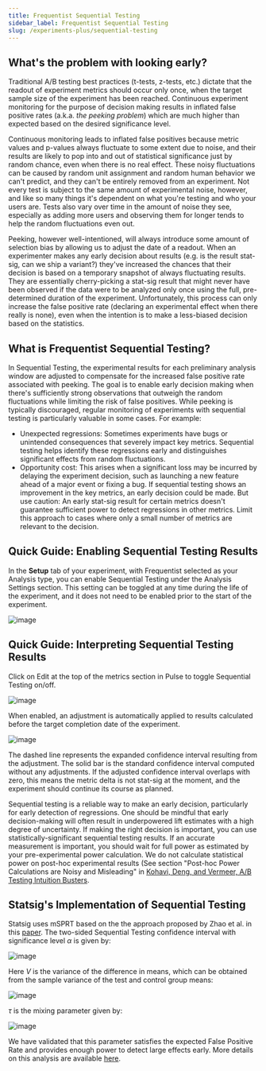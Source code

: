 ```yaml
---
title: Frequentist Sequential Testing
sidebar_label: Frequentist Sequential Testing
slug: /experiments-plus/sequential-testing
---
```


## What's the problem with looking early?

Traditional A/B testing best practices (t-tests, z-tests, etc.) dictate that the readout of experiment metrics should occur only once, when the target sample size of the experiment has been reached.  Continuous experiment monitoring for the purpose of decision making results in inflated false positive rates (a.k.a. *the peeking problem*) which are much higher than expected based on the desired significance level. 

Continuous monitoring leads to inflated false positives because metric values and p-values always fluctuate to some extent due to noise, and their results are likely to pop into and out of statistical significance just by random chance, even when there is no real effect. These noisy fluctuations can be caused by random unit assignment and random human behavior we can't predict, and they can't be entirely removed from an experiment. Not every test is subject to the same amount of experimental noise, however, and like so many things it's dependent on what you're testing and who your users are. Tests also vary over time in the amount of noise they see, especially as adding more users and observing them for longer tends to help the random fluctuations even out.

Peeking, however well-intentioned, will always introduce some amount of selection bias by allowing us to adjust the date of a readout. When an experimenter makes any early decision about results (e.g. is the result stat-sig, can we ship a variant?) they've increased the chances that their decision is based on a temporary snapshot of always fluctuating results. They are essentially cherry-picking a stat-sig result that might never have been observed if the data were to be analyzed only once using the full, pre-determined duration of the experiment. Unfortunately, this process can only increase the false positive rate (declaring an experimental effect when there really is none), even when the intention is to make a less-biased decision based on the statistics.

## What is Frequentist Sequential Testing?

In Sequential Testing, the experimental results for each preliminary analysis window are adjusted to compensate for the increased false positive rate associated with peeking.  The goal is to enable early decision making when there's sufficiently strong observations that outweigh the random fluctuations while limiting the risk of false positives.  While peeking is typically discouraged, regular monitoring of experiments with sequential testing is particularly valuable in some cases.  For example:
* Unexpected regressions: Sometimes experiments have bugs or unintended consequences that severely impact key metrics.  Sequential testing helps identify these regressions early and distinguishes significant effects from random fluctuations.
* Opportunity cost: This arises when a significant loss may be incurred by delaying the experiment decision, such as launching a new feature ahead of a major event or fixing a bug.  If sequential testing shows an improvement in the key metrics, an early decision could be made.  But use caution: An early stat-sig result for certain metrics doesn't guarantee sufficient power to detect regressions in other metrics.  Limit this approach to cases where only a small number of metrics are relevant to the decision.    

## Quick Guide: Enabling Sequential Testing Results

In the **Setup** tab of your experiment, with Frequentist selected as your Analysis type, you can enable Sequential Testing under the Analysis Settings section. This setting can be toggled at any time during the life of the experiment, and it does not need to be enabled prior to the start of the experiment.

![image](/img/enable_freq_sequential_testing.png)

## Quick Guide: Interpreting Sequential Testing Results

Click on Edit at the top of the metrics section in Pulse to toggle Sequential Testing on/off.

![image](https://user-images.githubusercontent.com/90343952/191135447-5e094892-49e5-485e-8186-18732888662c.png)

When enabled, an adjustment is automatically applied to results calculated before the target completion date of the experiment. 

![image](https://user-images.githubusercontent.com/90343952/191135645-0042dced-3e8f-479f-8f63-c814dfbd4923.png)

The dashed line represents the expanded confidence interval resulting from the adjustment.  The solid bar is the standard confidence interval computed without any adjustments.  If the adjusted confidence interval overlaps with zero, this means the metric delta is not stat-sig at the moment, and the experiment should continue its course as planned. 

Sequential testing is a reliable way to make an early decision, particularly for early detection of regressions.  One should be mindful that early decision-making will often result in underpowered lift estimates with a high degree of uncertainty.  If making the right decision is important, you can use statistically-significant sequential testing results.  If an accurate measurement is important, you should wait for full power as estimated by your pre-experimental power calculation.  We do not calculate statistical power on post-hoc experimental results (See section "Post-hoc Power Calculations are Noisy and Misleading" in [Kohavi, Deng, and Vermeer, A/B Testing Intuition Busters](https://bit.ly/ABTestingIntuitionBusters).

## Statsig's Implementation of Sequential Testing

Statsig uses mSPRT based on the the approach proposed by Zhao et al. in this [paper](https://arxiv.org/pdf/1905.10493.pdf).  The two-sided Sequential Testing confidence interval with significance level  $\alpha$ is given by:

![image](https://github.com/statsig-io/docs/assets/90343952/d50bc6c4-fd72-4ac3-b3d7-e2d802ab6cfa)

Here *V* is the variance of the difference in means, which can be obtained from the sample variance of the test and control group means:

![image](https://github.com/statsig-io/docs/assets/90343952/cbee704f-75fd-4947-a49a-6e256a76dfae)

$\tau$ is the mixing parameter given by:

![image](https://github.com/statsig-io/docs/assets/90343952/24fb4569-925e-4c39-bc2b-233efc7c7008)

We have validated that this parameter satisfies the expected False Positive Rate and provides enough power to detect large effects early.  More details on this analysis are available [here](https://www.statsig.com/blog/sequential-testing-on-statsig).




